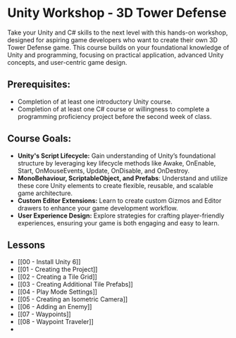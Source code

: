# Unity Workshop - 3D Tower Defense

Take your Unity and C# skills to the next level with this hands-on workshop, designed for aspiring game developers who want to create their own 3D Tower Defense game. This course builds on your foundational knowledge of Unity and programming, focusing on practical application, advanced Unity concepts, and user-centric game design.
## Prerequisites:

- Completion of at least one introductory Unity course.
- Completion of at least one C# course or willingness to complete a programming proficiency project before the second week  of class.
## Course Goals:

- **Unity's Script Lifecycle:** Gain understanding of Unity’s foundational structure by leveraging key lifecycle methods like Awake, OnEnable, Start, OnMouseEvents, Update, OnDisable, and OnDestroy.
- **MonoBehaviour, ScriptableObject, and Prefabs**: Understand and utilize these core Unity elements to create flexible, reusable, and scalable game architecture. 
- **Custom Editor Extensions:** Learn to create custom Gizmos and Editor drawers to enhance your game development workflow.
- **User Experience Design:** Explore strategies for crafting player-friendly experiences, ensuring your game is both engaging and easy to learn.

## Lessons

* [[00 - Install Unity 6]] 
* [[01 - Creating the Project]]
* [[02 - Creating a Tile Grid]]
* [[03 - Creating Additional Tile Prefabs]]
* [[04 - Play Mode Settings]]
* [[05 - Creating an Isometric Camera]]
* [[06 - Adding an Enemy]]
* [[07 - Waypoints]]
* [[08 - Waypoint Traveler]]
* 
